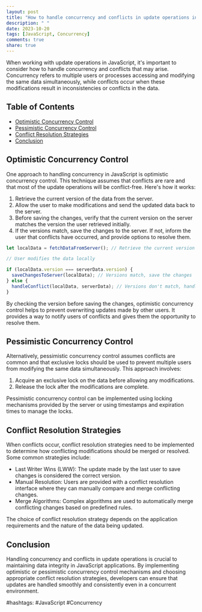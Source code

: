 ```yaml
---
layout: post
title: "How to handle concurrency and conflicts in update operations in JavaScript."
description: " "
date: 2023-10-20
tags: [JavaScript, Concurrency]
comments: true
share: true
---
```


When working with update operations in JavaScript, it's important to consider how to handle concurrency and conflicts that may arise. Concurrency refers to multiple users or processes accessing and modifying the same data simultaneously, while conflicts occur when these modifications result in inconsistencies or conflicts in the data.

## Table of Contents
- [Optimistic Concurrency Control](#optimistic-concurrency-control)
- [Pessimistic Concurrency Control](#pessimistic-concurrency-control)
- [Conflict Resolution Strategies](#conflict-resolution-strategies)
- [Conclusion](#conclusion)

## Optimistic Concurrency Control

One approach to handling concurrency in JavaScript is optimistic concurrency control. This technique assumes that conflicts are rare and that most of the update operations will be conflict-free. Here's how it works:

1. Retrieve the current version of the data from the server.
2. Allow the user to make modifications and send the updated data back to the server.
3. Before saving the changes, verify that the current version on the server matches the version the user retrieved initially.
4. If the versions match, save the changes to the server. If not, inform the user that conflicts have occurred, and provide options to resolve them.

```javascript
let localData = fetchDataFromServer(); // Retrieve the current version of the data

// User modifies the data locally

if (localData.version === serverData.version) {
  saveChangesToServer(localData); // Versions match, save the changes
} else {
  handleConflict(localData, serverData); // Versions don't match, handle conflicts
}
```

By checking the version before saving the changes, optimistic concurrency control helps to prevent overwriting updates made by other users. It provides a way to notify users of conflicts and gives them the opportunity to resolve them.

## Pessimistic Concurrency Control

Alternatively, pessimistic concurrency control assumes conflicts are common and that exclusive locks should be used to prevent multiple users from modifying the same data simultaneously. This approach involves:

1. Acquire an exclusive lock on the data before allowing any modifications.
2. Release the lock after the modifications are complete.

Pessimistic concurrency control can be implemented using locking mechanisms provided by the server or using timestamps and expiration times to manage the locks.

## Conflict Resolution Strategies

When conflicts occur, conflict resolution strategies need to be implemented to determine how conflicting modifications should be merged or resolved. Some common strategies include:

- Last Writer Wins (LWW): The update made by the last user to save changes is considered the correct version.
- Manual Resolution: Users are provided with a conflict resolution interface where they can manually compare and merge conflicting changes.
- Merge Algorithms: Complex algorithms are used to automatically merge conflicting changes based on predefined rules.

The choice of conflict resolution strategy depends on the application requirements and the nature of the data being updated.

## Conclusion

Handling concurrency and conflicts in update operations is crucial to maintaining data integrity in JavaScript applications. By implementing optimistic or pessimistic concurrency control mechanisms and choosing appropriate conflict resolution strategies, developers can ensure that updates are handled smoothly and consistently even in a concurrent environment.

#hashtags: #JavaScript #Concurrency